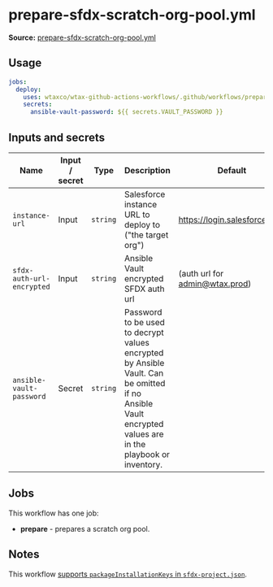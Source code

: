 # prepare-sfdx-scratch-org-pool.yml

**Source:** [prepare-sfdx-scratch-org-pool.yml](../.github/workflows/prepare-sfdx-scratch-org-pool.yml)

## Usage

```yaml
jobs:
  deploy:
    uses: wtaxco/wtax-github-actions-workflows/.github/workflows/prepare-sfdx-scratch-org-pool.yml@main
    secrets:
      ansible-vault-password: ${{ secrets.VAULT_PASSWORD }}
```

## Inputs and secrets

| Name                     | Input / secret | Type     | Description                                                                                                                                                                         | Default                                                                               |
|--------------------------|----------------|----------|-------------------------------------------------------------------------------------------------------------------------------------------------------------------------------------|---------------------------------------------------------------------------------------|
| `instance-url`            | Input          | `string` | Salesforce instance URL to deploy to ("the target org")                                                                                                                            | https://login.salesforce.com                                                          |
| `sfdx-auth-url-encrypted` | Input          | `string` | Ansible Vault encrypted SFDX auth url                                                                                                                                              | (auth url for admin@wtax.prod)                                                                        |
| `ansible-vault-password` | Secret         | `string` | Password to be used to decrypt values encrypted by Ansible Vault. Can be omitted if no Ansible Vault encrypted values are in the playbook or inventory.                             |                                                                                       |

## Jobs

This workflow has one job:
- **prepare** - prepares a scratch org pool.

## Notes

This workflow [supports `packageInstallationKeys` in `sfdx-project.json`](packageInstallationKeys.md).